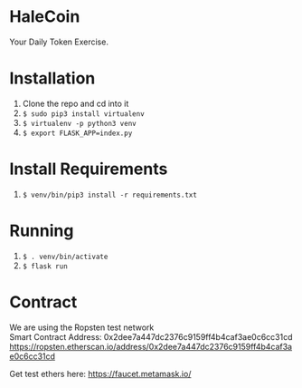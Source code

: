 # HaleCoin

Your Daily Token Exercise.

# Installation

1. Clone the repo and cd into it
1. `$ sudo pip3 install virtualenv`
1. `$ virtualenv -p python3 venv`
1. `$ export FLASK_APP=index.py`

# Install Requirements

1. `$ venv/bin/pip3 install -r requirements.txt`

# Running

1. `$ . venv/bin/activate`
1. `$ flask run`


# Contract  
We are using the Ropsten test network  
Smart Contract Address: 0x2dee7a447dc2376c9159ff4b4caf3ae0c6cc31cd
https://ropsten.etherscan.io/address/0x2dee7a447dc2376c9159ff4b4caf3ae0c6cc31cd

Get test ethers here: https://faucet.metamask.io/  
